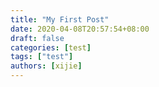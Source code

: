 ```yaml
---
title: "My First Post"
date: 2020-04-08T20:57:54+08:00
draft: false
categories: [test]
tags: ["test"]
authors: [xijie]
---
```

